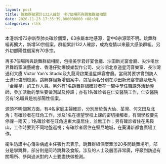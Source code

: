 ```yaml
---
layout: post
title: 跳舞群組累計132人確診　多7個場所與跳舞群組相關
date: 2020-11-23 17:35:39.000000000 +08:00
categories: rthk
---
```


本港新增73宗新型肺炎確診個案，63宗屬本地感源，當中8宗源頭不明。跳舞群組再擴大，新增50宗個案，群組累計132人確診，成為疫情以來最大感染群組。另外初部陽性個案有70多宗。

再多7個場所與跳舞群組相關，包括美孚君好宴會廳、沙田新光宴會廳、尖沙咀世界舞蹈家演藝總會、香港仔勁爆娛樂製作公司、尖沙咀北京道星河音樂室、長沙灣通利大廈 Victor Yan's Studio及九龍灣啟業道星輝宴會廳。當局將要求曾到訪人士進行強制檢測。跳舞群組新增個案中，包括兩名分別在沙田新光宴會廳及旺角「金麗星」的工作人員。另外有1名跳舞群組確診者在一間中學任職課外活動導師，參加活動的學生要做測試及停課；亦有1名確診者在仁安醫院工作，仁安醫院另有1名職員是初部陽性個案。

源頭不明個案方面，有4名家庭主婦確診，分別居於黃大仙、荃灣、何文田及北角；有確診者在旺角工作，涉及1名在德望學校上課的密切接觸者，有關學校要先停課一兩天；1名確診者在旺角遠東大廈居住，並無工作；另有確診者住在馬鞍山，工作時要到不同地盤巡視；有確診者居住在堅尼地城，在葵涌新都會廣場工作。

衞生防護中心傳染病處主任張竹君表示，跳舞群組個案牽涉20多間跳舞場所，部分是學跳舞，部分則是同時跳舞及食飯，涉及的人士及層面非常廣，呼籲到訪過有關場所、參與過派對的人士要盡快做檢測。
